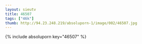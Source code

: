 ```yaml
--- 
layout: sieutv
title: 46507
tags: ["46k"]
thumb: http://94.23.248.219/absoluporn-1/image/002/46507.jpg
---
```

{% include absoluporn key="46507" %} 

